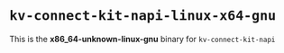 # `kv-connect-kit-napi-linux-x64-gnu`

This is the **x86_64-unknown-linux-gnu** binary for `kv-connect-kit-napi`
